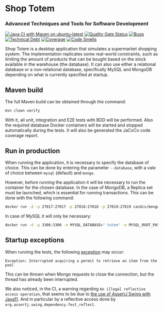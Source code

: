 # Shop Totem 
### Advanced Techniques and Tools for Software Development
[![Java CI with Maven on ubuntu-latest](https://github.com/FrancescoScandiffio/shop-totem/actions/workflows/maven_ubuntu.yml/badge.svg)](https://github.com/FrancescoScandiffio/shop-totem/actions/workflows/maven_ubuntu.yml)
[![Quality Gate Status](https://sonarcloud.io/api/project_badges/measure?project=FrancescoScandiffio_shop-totem&metric=alert_status)](https://sonarcloud.io/summary/new_code?id=FrancescoScandiffio_shop-totem)
[![Bugs](https://sonarcloud.io/api/project_badges/measure?project=FrancescoScandiffio_shop-totem&metric=bugs)](https://sonarcloud.io/summary/new_code?id=FrancescoScandiffio_shop-totem)
[![Technical Debt](https://sonarcloud.io/api/project_badges/measure?project=FrancescoScandiffio_shop-totem&metric=sqale_index)](https://sonarcloud.io/summary/new_code?id=FrancescoScandiffio_shop-totem)
[![Coverage](https://sonarcloud.io/api/project_badges/measure?project=FrancescoScandiffio_shop-totem&metric=coverage)](https://sonarcloud.io/summary/new_code?id=FrancescoScandiffio_shop-totem)
[![Code Smells](https://sonarcloud.io/api/project_badges/measure?project=FrancescoScandiffio_shop-totem&metric=code_smells)](https://sonarcloud.io/summary/new_code?id=FrancescoScandiffio_shop-totem)

Shop Totem is a desktop application that simulates a supermarket shopping system. The implementation replicates some real-world constraints, such as limiting the amount of products that can be bought based on the stock available in the warehouse (the database). It can also use either a relational database or a non-relational database, specifically MySQL and MongoDB depending on what is currently specified at startup. 


## Maven build
The full Maven build can be obtained through the command:
```bash
mvn clean verify
```
With it, all unit, integration and E2E tests with BDD will be performed. Also the required database Docker containers will be started and stopped automatically during the tests. It will also be generated the JaCoCo code coverage report. 

## Run in production

When running the application, it is necessary to specify the database of choice. This can be done by entering the parameter `--database`, with a vale of choice between `mysql` (default) and `mongo`.

However, before running the application it will be necessary to run the container for the chosen database. In the case of MongoDB, a Replica set must be launched, which is essential for running transactions. This can be done with the following command:

```bash
docker run -d -p 27017:27017 -p 27018:27018 -p 27019:27019 candis/mongo-replica-set
```

In case of MySQL it will only be necessary:

```bash
docker run -d -p 3306:3306 -e MYSQL_DATABASE=" totem" -e MYSQL_ROOT_PASSWORD="" -e MYSQL_ALLOW_EMPTY_PASSWORD="yes" mysql :8.0.28
```

## Startup exceptions

When running the tests, the following [exception](https://jira.mongodb.org/browse/JAVA-2091) may occur:
```
Exception: Interrupted acquiring a permit to retrieve an item from the pool
```
This can be thrown when Mongo requests to close the connection, but the thread has already been interrupted.

We also noticed, in the CI, a warning regarding `An illegal reflective access operation`, that seems to be due to [the use of AssertJ Swing with Java11](https://github.com/assertj/assertj-swing/issues/226). And in particular by a reflective access done by `org.assertj.swing.dependency.fest_reflect`.
